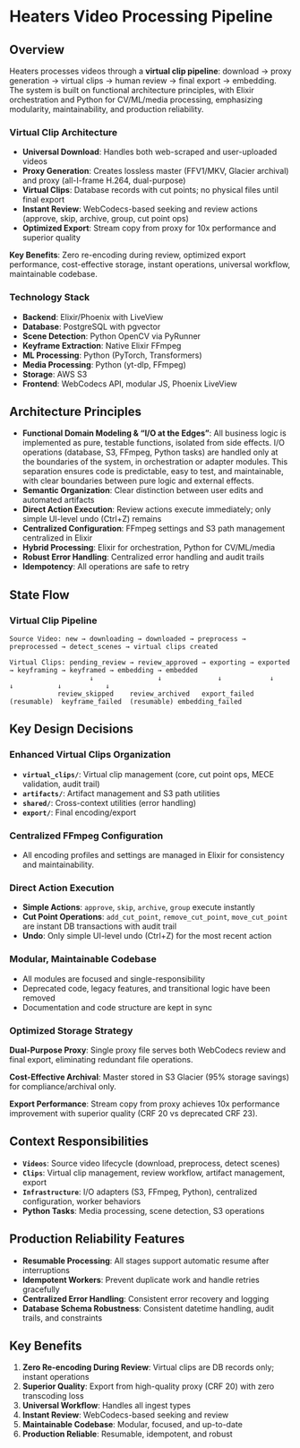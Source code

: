 # Heaters Video Processing Pipeline

## Overview

Heaters processes videos through a **virtual clip pipeline**: download → proxy generation → virtual clips → human review → final export → embedding. The system is built on functional architecture principles, with Elixir orchestration and Python for CV/ML/media processing, emphasizing modularity, maintainability, and production reliability.

### Virtual Clip Architecture

- **Universal Download**: Handles both web-scraped and user-uploaded videos
- **Proxy Generation**: Creates lossless master (FFV1/MKV, Glacier archival) and proxy (all-I-frame H.264, dual-purpose)
- **Virtual Clips**: Database records with cut points; no physical files until final export
- **Instant Review**: WebCodecs-based seeking and review actions (approve, skip, archive, group, cut point ops)  
- **Optimized Export**: Stream copy from proxy for 10x performance and superior quality

**Key Benefits**: Zero re-encoding during review, optimized export performance, cost-effective storage, instant operations, universal workflow, maintainable codebase.

### Technology Stack
- **Backend**: Elixir/Phoenix with LiveView
- **Database**: PostgreSQL with pgvector
- **Scene Detection**: Python OpenCV via PyRunner
- **Keyframe Extraction**: Native Elixir FFmpeg
- **ML Processing**: Python (PyTorch, Transformers)
- **Media Processing**: Python (yt-dlp, FFmpeg)
- **Storage**: AWS S3
- **Frontend**: WebCodecs API, modular JS, Phoenix LiveView

## Architecture Principles

- **Functional Domain Modeling & “I/O at the Edges”**: All business logic is implemented as pure, testable functions, isolated from side effects. I/O operations (database, S3, FFmpeg, Python tasks) are handled only at the boundaries of the system, in orchestration or adapter modules. This separation ensures code is predictable, easy to test, and maintainable, with clear boundaries between pure logic and external effects.
- **Semantic Organization**: Clear distinction between user edits and automated artifacts
- **Direct Action Execution**: Review actions execute immediately; only simple UI-level undo (Ctrl+Z) remains
- **Centralized Configuration**: FFmpeg settings and S3 path management centralized in Elixir
- **Hybrid Processing**: Elixir for orchestration, Python for CV/ML/media
- **Robust Error Handling**: Centralized error handling and audit trails
- **Idempotency**: All operations are safe to retry

## State Flow

### Virtual Clip Pipeline

```
Source Video: new → downloading → downloaded → preprocess → preprocessed → detect_scenes → virtual clips created

Virtual Clips: pending_review → review_approved → exporting → exported → keyframing → keyframed → embedding → embedded
                    ↓                ↓              ↓            ↓              ↓           ↓           ↓
            review_skipped    review_archived   export_failed  (resumable)  keyframe_failed  (resumable) embedding_failed
```

## Key Design Decisions

### Enhanced Virtual Clips Organization

- **`virtual_clips/`**: Virtual clip management (core, cut point ops, MECE validation, audit trail)
- **`artifacts/`**: Artifact management and S3 path utilities
- **`shared/`**: Cross-context utilities (error handling)
- **`export/`**: Final encoding/export

### Centralized FFmpeg Configuration

- All encoding profiles and settings are managed in Elixir for consistency and maintainability.

### Direct Action Execution

- **Simple Actions**: `approve`, `skip`, `archive`, `group` execute instantly
- **Cut Point Operations**: `add_cut_point`, `remove_cut_point`, `move_cut_point` are instant DB transactions with audit trail
- **Undo**: Only simple UI-level undo (Ctrl+Z) for the most recent action

### Modular, Maintainable Codebase

- All modules are focused and single-responsibility
- Deprecated code, legacy features, and transitional logic have been removed
- Documentation and code structure are kept in sync

### Optimized Storage Strategy

**Dual-Purpose Proxy**: Single proxy file serves both WebCodecs review and final export, eliminating redundant file operations.

**Cost-Effective Archival**: Master stored in S3 Glacier (95% storage savings) for compliance/archival only.

**Export Performance**: Stream copy from proxy achieves 10x performance improvement with superior quality (CRF 20 vs deprecated CRF 23).

## Context Responsibilities

- **`Videos`**: Source video lifecycle (download, preprocess, detect scenes)
- **`Clips`**: Virtual clip management, review workflow, artifact management, export
- **`Infrastructure`**: I/O adapters (S3, FFmpeg, Python), centralized configuration, worker behaviors
- **Python Tasks**: Media processing, scene detection, S3 operations

## Production Reliability Features

- **Resumable Processing**: All stages support automatic resume after interruptions
- **Idempotent Workers**: Prevent duplicate work and handle retries gracefully
- **Centralized Error Handling**: Consistent error recovery and logging
- **Database Schema Robustness**: Consistent datetime handling, audit trails, and constraints

## Key Benefits

1. **Zero Re-encoding During Review**: Virtual clips are DB records only; instant operations
2. **Superior Quality**: Export from high-quality proxy (CRF 20) with zero transcoding loss
3. **Universal Workflow**: Handles all ingest types
4. **Instant Review**: WebCodecs-based seeking and review
5. **Maintainable Codebase**: Modular, focused, and up-to-date
6. **Production Reliable**: Resumable, idempotent, and robust